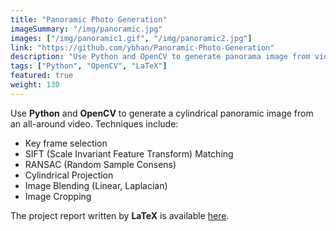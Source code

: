 ```yaml
---
title: "Panoramic Photo Generation"
imageSummary: "/img/panoramic.jpg"
images: ["/img/panoramic1.gif", "/img/panoramic2.jpg"]
link: "https://github.com/ybhan/Panoramic-Photo-Generation"
description: "Use Python and OpenCV to generate panorama image from video. Implement key frame selection, SIFT, cylindrical projection, Laplacian blending and image cropping."
tags: ["Python", "OpenCV", "LaTeX"]
featured: true
weight: 130
---
```


Use **Python** and **OpenCV** to generate a cylindrical panoramic image from an all-around video. Techniques include:

- Key frame selection
- SIFT (Scale Invariant Feature Transform) Matching
- RANSAC (Random Sample Consens)
- Cylindrical Projection
- Image Blending (Linear, Laplacian)
- Image Cropping

The project report written by **LaTeX** is available [here](https://github.com/ybhan/Panoramic-Photo-Generation/blob/master/Panoramic-Photo-Generation.pdf).
